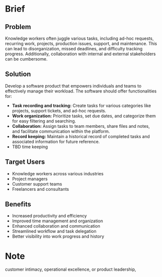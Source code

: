# Brief

## Problem

Knowledge workers often juggle various tasks, including ad-hoc requests, recurring work, projects, production issues, support, and maintenance. This can lead to disorganization, missed deadlines, and difficulty tracking progress. Additionally, collaboration with internal and external stakeholders can be cumbersome.

## Solution

Develop a software product that empowers individuals and teams to effectively manage their workload. The software should offer functionalities for:

- **Task recording and tracking:** Create tasks for various categories like projects, support tickets, and ad-hoc requests.
- **Work organization:** Prioritize tasks, set due dates, and categorize them for easy filtering and searching.
- **Collaboration:** Assign tasks to team members, share files and notes, and facilitate communication within the platform.
- **Record keeping:** Maintain a historical record of completed tasks and associated information for future reference.
- TBD time keeping

## Target Users

- Knowledge workers across various industries
- Project managers
- Customer support teams
- Freelancers and consultants

## Benefits

- Increased productivity and efficiency
- Improved time management and organization
- Enhanced collaboration and communication
- Streamlined workflow and task delegation
- Better visibility into work progress and history

# Note
customer intimacy, operational excellence, or product leadership,
